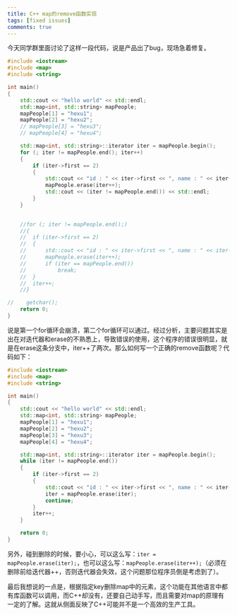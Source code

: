 ```yaml
---
title: C++ map的remove函数实现
tags: [fixed issues]
comments: true
---
```


今天同学群里面讨论了这样一段代码，说是产品出了bug，现场急着修复。

<!--more-->

```c++
#include <iostream>
#include <map>
#include <string>

int main()
{
    std::cout << "hello world" << std::endl;
    std::map<int, std::string> mapPeople;
    mapPeople[1] = "hexu1";
    mapPeople[2] = "hexu2";
    // mapPeople[3] = "hexu3";
    // mapPeople[4] = "hexu4";

    std::map<int, std::string>::iterator iter = mapPeople.begin();
    for (; iter != mapPeople.end(); iter++)
    {
        if (iter->first == 2)
        {
            std::cout << "id : " << iter->first << ", name : " << iter->second << std::endl;
            mapPeople.erase(iter++);
            std::cout << (iter != mapPeople.end()) << std::endl;
        }
    }

    
    //for (; iter != mapPeople.end();)
    //{
    //	if (iter->first == 2)
    //	{
    //		std::cout << "id : " << iter->first << ", name : " << iter->second << std::endl;
    //		mapPeople.erase(iter++);
    //		if (iter == mapPeople.end())
    //			break;
    //	}
    //	iter++;
    //}

//    getchar();
    return 0;
}
```

说是第一个for循环会崩溃，第二个for循环可以通过。经过分析，主要问题其实是出在对迭代器和erase的不熟悉上，导致错误的使用，这个程序的错误很明显，就是在erase这条分支中，iter++了两次。那么如何写一个正确的remove函数呢？代码如下：

```c++
#include <iostream>
#include <map>
#include <string>

int main()
{
    std::cout << "hello world" << std::endl;
    std::map<int, std::string> mapPeople;
    mapPeople[1] = "hexu1";
    mapPeople[2] = "hexu2";
    mapPeople[3] = "hexu3";
    mapPeople[4] = "hexu4";

    std::map<int, std::string>::iterator iter = mapPeople.begin();
    while (iter != mapPeople.end())
    {
        if (iter->first == 2)
        {
            std::cout << "id : " << iter->first << ", name : " << iter->second << std::endl;
            iter = mapPeople.erase(iter);
            continue;
        }
        iter++;
    }

    return 0;
}
```

另外，碰到删除的时候，要小心，可以这么写：`iter = mapPeople.erase(iter);`，也可以这么写：`mapPeople.erase(iter++);`（必须在删除前给迭代器++，否则迭代器会失效，这个问题那位程序员倒是考虑到了）。

最后我想说的一点是，根据指定key删除map中的元素，这个功能在其他语言中都有库函数可以调用，而C++却没有，还要自己动手写，而且需要对map的原理有一定的了解。这就从侧面反映了C++可能并不是一个高效的生产工具。